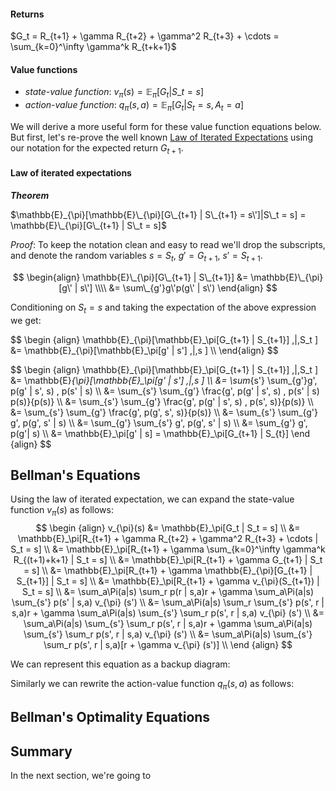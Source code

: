 #### Returns
$G_t = R_{t+1} + \gamma R_{t+2} + \gamma^2 R_{t+3} +  \cdots = \sum_{k=0}^\infty \gamma^k R_{t+k+1}$

#### Value functions
* _state-value function_:  $v_{\pi}(s) = \mathbb{E}_\pi[G_t | S\_t = s]$
* _action-value function_: $q_{\pi}(s,a) = \mathbb{E}_\pi[G_t | S_t = s, A_t =a]$

We will derive a more useful form for these value function equations below. But first, let's re-prove the well known [Law of Iterated Expectations](https://en.wikipedia.org/wiki/Law_of_total_expectation) using our notation for the expected return $G_{t+1}$.

#### Law of iterated expectations
***Theorem***

$\mathbb{E}_{\pi}[\mathbb{E}\_{\pi}[G\_{t+1} | S\_{t+1} = s\']|S\_t = s] = \mathbb{E}\_{\pi}[G\_{t+1} | S\_t = s]$ 


_Proof_: To keep the notation clean and easy to read we'll drop the subscripts, and denote the random variables $s=S_t$, $g'=G_{t+1}$, $s'=S_{t+1}$.

$$
\begin{align}
\mathbb{E}\_{\pi}[G\_{t+1} | S\_{t+1}] 
&= \mathbb{E}\_{\pi}[g\' | s\'] \\\\
&= \sum\_{g'}g\'p(g\' | s\')
\end{align}
$$

Conditioning on $S_t = s$ and taking the expectation of the above expression we get:

$$
\begin {align}
\mathbb{E}\_{\pi}[\mathbb{E}\_\pi[G\_{t+1} | S\_{t+1}] \,|\,S_t ]
&= \mathbb{E\}_{\pi}[\mathbb{E}\_\pi[g\' | s\'] \,|\,s ] \\\\
\end{align}
$$


$$
\begin {align}
\mathbb{E}\_{\pi}[\mathbb{E}\_\pi[G\_{t+1} | S\_{t+1}] \,|\,S_t ]
&= \mathbb{E\}_{\pi}[\mathbb{E}\_\pi[g\' | s\'] \,|\,s ] \\\\
&= \sum_{s'} \sum_{g'}g'\, p(g\' | s\', s) \, p(s' | s)  \\\\
&= \sum_{s'} \sum_{g'} \frac{g'\, p(g\' | s\', s) \, p(s' | s) p(s)}{p(s)}  \\\\
&= \sum_{s'} \sum_{g'} \frac{g'\, p(g\' | s\', s) \, p(s', s)}{p(s)}  \\\\
&= \sum_{s'} \sum_{g'} \frac{g'\, p(g\', s\', s)}{p(s)}  \\\\
&= \sum_{s'} \sum_{g'} g'\, p(g\', s\' | s)  \\\\
&= \sum_{g'} \sum_{s'} g'\, p(g', s\' | s)  \\\\
&= \sum_{g'} g'\, p(g\'| s)  \\\\
&= \mathbb{E}\_\pi[g\' | s]
= \mathbb{E}\_\pi[G\_{t+1} | S\_{t}]
\end {align}
$$


## Bellman's Equations
Using the law of iterated expectation, we can expand the state-value function $v_{\pi}(s)$ as follows:
$$
\begin {align}
v_{\pi}(s) &= \mathbb{E}_\pi[G_t | S_t = s] \\
&= \mathbb{E}_\pi[R_{t+1} + \gamma R_{t+2} + \gamma^2 R_{t+3} +  \cdots | S_t = s] \\
&= \mathbb{E}_\pi[R_{t+1} + \gamma \sum_{k=0}^\infty \gamma^k R_{(t+1)+k+1} | S_t = s] \\
&= \mathbb{E}_\pi[R_{t+1} + \gamma G_{t+1} | S_t = s] \\
&= \mathbb{E}_\pi[R_{t+1} + \gamma \mathbb{E}_{\pi}[G_{t+1} | S_{t+1}] | S_t = s] \\
&= \mathbb{E}_\pi[R_{t+1} + \gamma v_{\pi}(S_{t+1}) | S_t = s] \\
&= \sum_a\Pi(a|s) \sum_r p(r | s,a)r + \gamma \sum_a\Pi(a|s) \sum_{s'} p(s' | s,a) v_{\pi} (s') \\
&= \sum_a\Pi(a|s) \sum_r \sum_{s'} p(s', r | s,a)r + \gamma \sum_a\Pi(a|s) \sum_{s'} \sum_r p(s', r | s,a) v_{\pi} (s') \\
&= \sum_a\Pi(a|s) \sum_{s'} \sum_r p(s', r | s,a)r + \gamma \sum_a\Pi(a|s) \sum_{s'} \sum_r p(s', r | s,a) v_{\pi} (s') \\
&= \sum_a\Pi(a|s) \sum_{s'} \sum_r p(s', r | s,a)[r + \gamma v_{\pi} (s')] \\
\end {align}
$$

We can represent this equation as a backup diagram:

Similarly we can rewrite the action-value function $q_{\pi}(s,a)$ as follows:




## Bellman's Optimality Equations









## Summary
In the next section, we're going to
